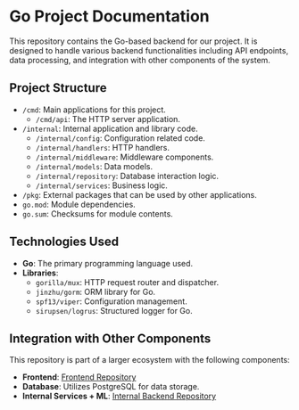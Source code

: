 # Go Project Documentation

This repository contains the Go-based backend for our project. It is designed to handle various backend functionalities including API endpoints, data processing, and integration with other components of the system.

## Project Structure

- `/cmd`: Main applications for this project.
  - `/cmd/api`: The HTTP server application.
- `/internal`: Internal application and library code.
  - `/internal/config`: Configuration related code.
  - `/internal/handlers`: HTTP handlers.
  - `/internal/middleware`: Middleware components.
  - `/internal/models`: Data models.
  - `/internal/repository`: Database interaction logic.
  - `/internal/services`: Business logic.
- `/pkg`: External packages that can be used by other applications.
- `go.mod`: Module dependencies.
- `go.sum`: Checksums for module contents.

## Technologies Used

- **Go**: The primary programming language used.
- **Libraries**:
  - `gorilla/mux`: HTTP request router and dispatcher.
  - `jinzhu/gorm`: ORM library for Go.
  - `spf13/viper`: Configuration management.
  - `sirupsen/logrus`: Structured logger for Go.

## Integration with Other Components

This repository is part of a larger ecosystem with the following components:

- **Frontend**: [Frontend Repository](https://github.com/your-organization/frontend)
- **Database**: Utilizes PostgreSQL for data storage.
- **Internal Services + ML**: [Internal Backend Repository](https://github.com/hackathon5-7/internal-backend-ml/tree/dev)

